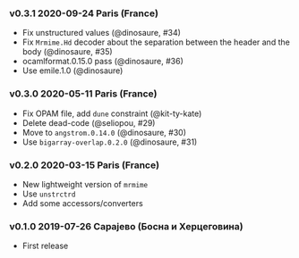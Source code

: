 ### v0.3.1 2020-09-24 Paris (France)

- Fix unstructured values (@dinosaure, #34)
- Fix `Mrmime.Hd` decoder about the separation between the header
  and the body (@dinosaure, #35)
- ocamlformat.0.15.0 pass (@dinosaure, #36)
- Use emile.1.0 (@dinosaure)

### v0.3.0 2020-05-11 Paris (France)

- Fix OPAM file, add `dune` constraint (@kit-ty-kate)
- Delete dead-code (@seliopou, #29)
- Move to `angstrom.0.14.0` (@dinosaure, #30)
- Use `bigarray-overlap.0.2.0` (@dinosaure, #31)

### v0.2.0 2020-03-15 Paris (France)

- New lightweight version of `mrmime`
- Use `unstrctrd`
- Add some accessors/converters

### v0.1.0 2019-07-26 Сарајево (Боснa и Херцеговина)

- First release
